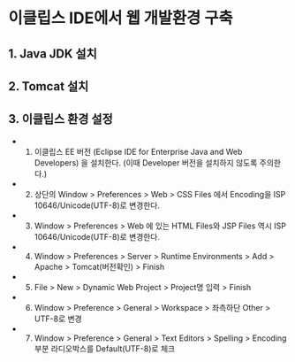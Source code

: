 # 이클립스 IDE에서 웹 개발환경 구축
## 1. Java JDK 설치
## 2. Tomcat 설치
## 3. 이클립스 환경 설정
- 1. 이클립스 EE 버전 (Eclipse IDE for Enterprise Java and Web Developers) 을 설치한다. (이때 Developer 버전을 설치하지 않도록 주의한다.)
- 2. 상단의 Window > Preferences > Web > CSS Files 에서 Encoding을 ISP 10646/Unicode(UTF-8)로 변경한다.
- 3. Window > Preferences > Web 에 있는 HTML Files와 JSP Files 역시 ISP 10646/Unicode(UTF-8)로 변경한다.
- 4. Window > Preferences > Server > Runtime Environments > Add > Apache > Tomcat(버전확인) > Finish
- 5. File > New > Dynamic Web Project > Project명 입력 > Finish
- 6. Window > Preference > General > Workspace > 좌측하단 Other > UTF-8로 변경
- 7. Window > Preference > General > Text Editors > Spelling > Encoding 부분 라디오박스를 Default(UTF-8)로 체크